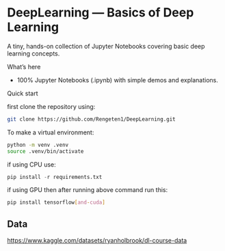# DeepLearning — Basics of Deep Learning

A tiny, hands-on collection of Jupyter Notebooks covering basic deep learning concepts.

What’s here
- 100% Jupyter Notebooks (.ipynb) with simple demos and explanations.

Quick start

first clone the repository using:
```bash
git clone https://github.com/Rengeten1/DeepLearning.git
```
To make a virtual environment:
```bash
python -m venv .venv
source .venv/bin/activate
```

if using CPU use:
```python 
pip install -r requirements.txt 
```
if using GPU then after running above command run this:
```bash
pip install tensorflow[and-cuda]
```

## Data

https://www.kaggle.com/datasets/ryanholbrook/dl-course-data